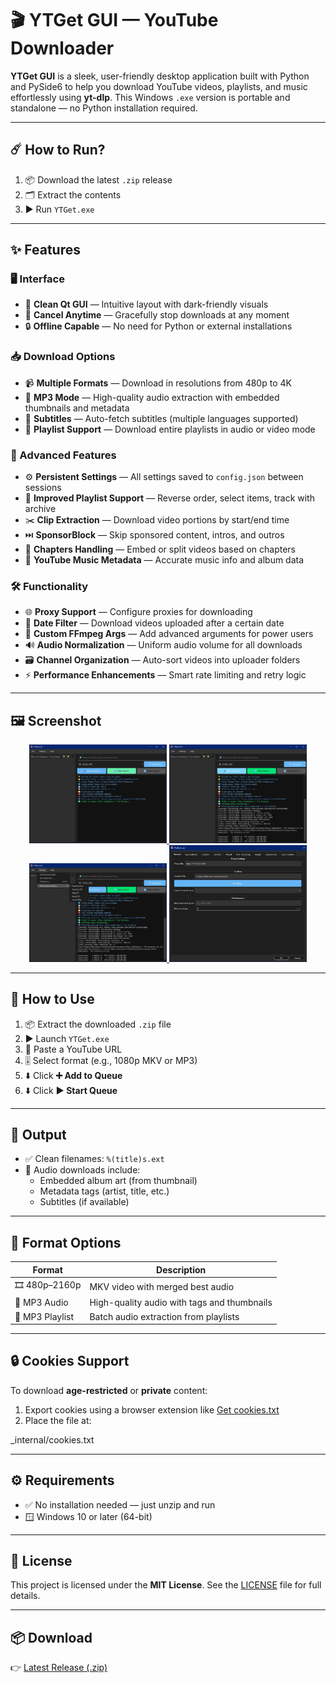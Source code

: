 # 🎬 YTGet GUI — YouTube Downloader

**YTGet GUI** is a sleek, user-friendly desktop application built with Python and PySide6 to help you download YouTube videos, playlists, and music effortlessly using **yt-dlp**. This Windows `.exe` version is portable and standalone — no Python installation required.

---

## ☄️ How to Run?

1. 📦 Download the latest `.zip` release  
2. 🗂️ Extract the contents  
3. ▶️ Run `YTGet.exe`  

---

## ✨ Features

### 🖥️ Interface
- 🎯 **Clean Qt GUI** — Intuitive layout with dark-friendly visuals
- 🛑 **Cancel Anytime** — Gracefully stop downloads at any moment
- 🔒 **Offline Capable** — No need for Python or external installations

### 📥 Download Options
- 📹 **Multiple Formats** — Download in resolutions from 480p to 4K
- 🎵 **MP3 Mode** — High-quality audio extraction with embedded thumbnails and metadata
- 📄 **Subtitles** — Auto-fetch subtitles (multiple languages supported)
- 📂 **Playlist Support** — Download entire playlists in audio or video mode

### 🔧 Advanced Features
- ⚙️ **Persistent Settings** — All settings saved to `config.json` between sessions
- 🚀 **Improved Playlist Support** — Reverse order, select items, track with archive
- ✂️ **Clip Extraction** — Download video portions by start/end time
- ⏭️ **SponsorBlock** — Skip sponsored content, intros, and outros
- 🧩 **Chapters Handling** — Embed or split videos based on chapters
- 🎼 **YouTube Music Metadata** — Accurate music info and album data

### 🛠 Functionality
- 🌐 **Proxy Support** — Configure proxies for downloading
- 📅 **Date Filter** — Download videos uploaded after a certain date
- 🧪 **Custom FFmpeg Args** — Add advanced arguments for power users
- 🔊 **Audio Normalization** — Uniform audio volume for all downloads
- 🗃 **Channel Organization** — Auto-sort videos into uploader folders
- ⚡ **Performance Enhancements** — Smart rate limiting and retry logic

---

## 🖼 Screenshot

<p align="center">
  <a href="https://raw.githubusercontent.com/ErfanNamira/YTGet/refs/heads/main/Images/YTGet2.2%20(1).JPG">
    <img src="https://raw.githubusercontent.com/ErfanNamira/YTGet/refs/heads/main/Images/YTGet2.2%20(1).JPG" width="220" />
  </a>
  <a href="https://raw.githubusercontent.com/ErfanNamira/YTGet/refs/heads/main/Images/YTGet2.2%20(2).JPG">
    <img src="https://raw.githubusercontent.com/ErfanNamira/YTGet/refs/heads/main/Images/YTGet2.2%20(2).JPG" width="220" />
  </a>
  <a href="https://raw.githubusercontent.com/ErfanNamira/YTGet/refs/heads/main/Images/YTGet2.2%20(3).JPG">
    <img src="https://raw.githubusercontent.com/ErfanNamira/YTGet/refs/heads/main/Images/YTGet2.2%20(3).JPG" width="220" />
  </a>
  <a href="https://raw.githubusercontent.com/ErfanNamira/YTGet/refs/heads/main/Images/YTGet2.2%20(4).JPG">
    <img src="https://raw.githubusercontent.com/ErfanNamira/YTGet/refs/heads/main/Images/YTGet2.2%20(4).JPG" width="220" />
  </a>
</p>

---

## 🧰 How to Use

1. 📦 Extract the downloaded `.zip` file  
2. ▶️ Launch `YTGet.exe`  
3. 🔗 Paste a YouTube URL  
4. 🎚️ Select format (e.g., 1080p MKV or MP3)  
5. ⬇️ Click **➕ Add to Queue**
6. ⬇️ Click **▶️ Start Queue**

---

## 📁 Output

- ✅ Clean filenames: `%(title)s.ext`  
- 🎵 Audio downloads include:
  - Embedded album art (from thumbnail)
  - Metadata tags (artist, title, etc.)
  - Subtitles (if available)

---

## 🧩 Format Options

| Format           | Description                                     |
|------------------|-------------------------------------------------|
| 🎞️ 480p–2160p     | MKV video with merged best audio                |
| 🎵 MP3 Audio      | High-quality audio with tags and thumbnails     |
| 📃 MP3 Playlist   | Batch audio extraction from playlists           |

---

## 🔒 Cookies Support

To download **age-restricted** or **private** content:

1. Export cookies using a browser extension like [Get cookies.txt](https://chrome.google.com/webstore/detail/get-cookiestxt/lgmpjfekhdgcmpcpnmlhkfkfjdkpmoec)  
2. Place the file at:

_internal/cookies.txt


---

## ⚙️ Requirements

- ✅ No installation needed — just unzip and run  
- 🪟 Windows 10 or later (64-bit)

---

## 📄 License

This project is licensed under the **MIT License**. See the [LICENSE](./LICENSE) file for full details.

---

## 📦 Download

👉 [Latest Release (.zip)](https://github.com/ErfanNamira/YTGet/releases/latest)
